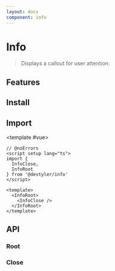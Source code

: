 ```yaml
---
layout: docs
component: info
---
```


# Info

> Displays a callout for user attention.

<Preview name="info" />

## Features

<Features :lists="[
  'Completely controllable to display and turn off.',
]" />

## Install

<CodeGroupPackage name="@destyler/info" />

## Import

<CodePreview :tabs="[
  {value: 'vue', label: 'index.vue', icon: 'vscode-icons:file-type-vue'}
]">

<template #vue>

```vue twoslash
// @noErrors
<script setup lang="ts">
import {
  InfoClose,
  InfoRoot
} from '@destyler/info'
</script>

<template>
  <InfoRoot>
    <InfoClose />
  </InfoRoot>
</template>
```

</template>

</CodePreview>

## API

### Root

<!--@include: ../../packages/components/info/.docs/root.md-->

### Close

<!--@include: ../../packages/components/info/.docs/close.md-->
